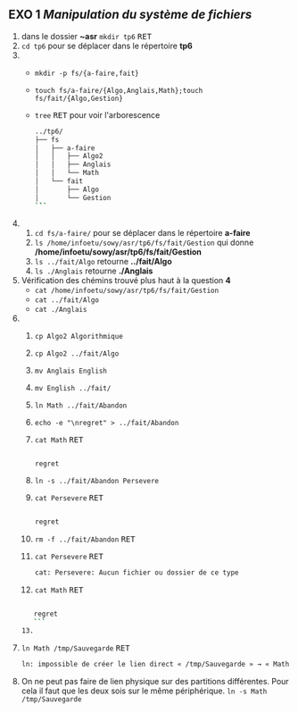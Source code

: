 ## EXO 1 *Manipulation du système de fichiers*

1. dans le dossier **~asr** `mkdir tp6` <kbd>RET</kbd>
2. `cd tp6` pour se déplacer dans le répertoire **tp6**
3.
	- `mkdir -p fs/{a-faire,fait}`
	- `touch fs/a-faire/{Algo,Anglais,Math};touch fs/fait/{Algo,Gestion}`
	- `tree` <kbd>RET</kbd> pour voir l'arborescence

	  ```bash
	  ../tp6/
	  ├── fs
	  │   ├── a-faire
	  │   │   ├── Algo2
	  │   │   ├── Anglais
	  │   │   └── Math
	  │   └── fait
	  │       ├── Algo
	  │       └── Gestion
  	  `̀``
4.
   1. `cd fs/a-faire/` pour se déplacer dans le répertoire **a-faire**
   2. `ls /home/infoetu/sowy/asr/tp6/fs/fait/Gestion` qui donne **/home/infoetu/sowy/asr/tp6/fs/fait/Gestion**
   3. `ls ../fait/Algo` retourne **../fait/Algo**
   4. `ls ./Anglais` retourne **./Anglais**
5. Vérification des chémins trouvé plus haut à la question **4**
   * `cat /home/infoetu/sowy/asr/tp6/fs/fait/Gestion`
   * `cat ../fait/Algo`
   * `cat ./Anglais`
6.
   1. `cp Algo2 Algorithmique`
   2. `cp Algo2 ../fait/Algo`
   3. `mv Anglais English`
   4. `mv English ../fait/`
   5. `ln Math ../fait/Abandon`
   6. `echo -e "\nregret" > ../fait/Abandon`
   7. `cat Math` <kbd>RET</kbd>
      ```txt
      
      regret
      ```

   8.  `ln -s ../fait/Abandon Persevere` 
   9.  `cat Persevere`  <kbd>RET</kbd>
       ```txt
       
       regret
       ```

   10. `rm -f ../fait/Abandon`  <kbd>RET</kbd>
   11. `cat Persevere`  <kbd>RET</kbd>
       ```bash
       cat: Persevere: Aucun fichier ou dossier de ce type
       ```
   12. `cat Math`   <kbd>RET</kbd>
	```bash

       regret
       ```
   13.

7. `ln Math /tmp/Sauvegarde`   <kbd>RET</kbd>
   ```bash
   ln: impossible de créer le lien direct « /tmp/Sauvegarde » → « Math »: Lien croisé de périphéque invalide
   ```
8. On ne peut pas faire de lien physique sur des partitions différentes. Pour cela il faut que les deux sois sur le même périphérique.
   `ln -s Math /tmp/Sauvegarde`
